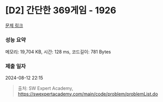# [D2] 간단한 369게임 - 1926 

[문제 링크](https://swexpertacademy.com/main/code/problem/problemDetail.do?contestProbId=AV5PTeo6AHUDFAUq) 

### 성능 요약

메모리: 19,704 KB, 시간: 128 ms, 코드길이: 781 Bytes

### 제출 일자

2024-08-12 22:15



> 출처: SW Expert Academy, https://swexpertacademy.com/main/code/problem/problemList.do